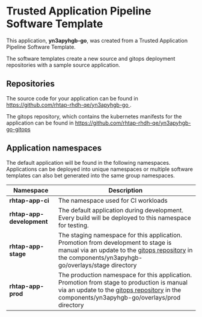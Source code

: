 # Trusted Application Pipeline Software Template

This application, **yn3apyhgb-go**, was created from a Trusted Application Pipeline Software Template.

The software templates create a new source and gitops deployment repositories with a sample source application. 

## Repositories

The source code for your application can be found in [https://github.com/rhtap-rhdh-qe/yn3apyhgb-go ](https://github.com/rhtap-rhdh-qe/yn3apyhgb-go ).
 
The gitops repository, which contains the kubernetes manifests for the application can be found in 
[https://github.com/rhtap-rhdh-qe/yn3apyhgb-go-gitops ](https://github.com/rhtap-rhdh-qe/yn3apyhgb-go-gitops ) 

## Application namespaces 

The default application will be found in the following namespaces. Applications can be deployed into unique namespaces or multiple software templates can also bet generated into the same group namespaces.  

|  Namespace   |  Description   |  
| -------- | -------- |
| **rhtap-app-ci** | The namespace used for CI workloads |
| **rhtap-app-development** | The default application during development. Every build will be deployed to this namespace for testing. |
| **rhtap-app-stage** | The staging namespace for this application. Promotion from development to stage is manual via an update to the [gitops repository](https://github.com/rhtap-rhdh-qe/yn3apyhgb-go-gitops ) in the components/yn3apyhgb-go/overlays/stage directory |
| **rhtap-app-prod** | The production namespace for this application. Promotion from stage to production is manual via an update to the [gitops repository](https://github.com/rhtap-rhdh-qe/yn3apyhgb-go-gitops ) in the components/yn3apyhgb-go/overlays/prod directory |